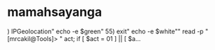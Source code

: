 # mamahsayanga
) IPGeolocation" echo -e $green" 55) exit" echo -e $white"" read -p "[mrcakil@Tools]> " act; if [ $act = 01 ] || [ $a…
